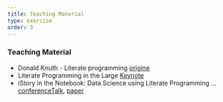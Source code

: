 ```yaml
---
title: Teaching Material  
type: exercise
order: 3
---
```


### **Teaching Material**

- Donald Knuth - Literate programming [origine](https://www.youtube.com/watch?v=bTkXg2LZIMQ)
- Literate Programming in the Large [Keynote](https://www.youtube.com/watch?v=Av0PQDVTP4A)
- iStory in the Notebook: Data Science using Literate Programming …[conferenceTalk](https://www.youtube.com/watch?v=bmLUcnu1Qi8), [paper](https://dl.acm.org/doi/pdf/10.1145/3173574.3173748)
